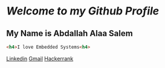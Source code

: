 # *Welcome to my Github Profile*
## My Name is Abdallah Alaa Salem

```HTML
<h4>I love Embedded Systems<h4>
```
[Linkedin](https://www.linkedin.com/in/abdallah-alaa-salem-abb61016a/)
[Gmail](abdallahalaasalem7@gmail.com)
[Hackerrank](https://www.hackerrank.com/abdallahalaasal1)
